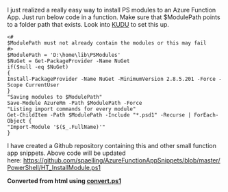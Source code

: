 ﻿I just realized a really easy way to install PS modules to an Azure
Function App. Just run below code in a function.
Make sure that \$ModulePath points to a folder path that exists. Look
into [KUDU](https://docs.microsoft.com/en-us/azure/azure-functions/functions-how-to-use-azure-function-app-settings#kudu) to
set this up.

```
<#
$ModulePath must not already contain the modules or this may fail
#>
$ModulePath = 'D:\home\lib\PSModules'
$NuGet = Get-PackageProvider -Name NuGet
if($null -eq $NuGet)
{
Install-PackageProvider -Name NuGet -MinimumVersion 2.8.5.201 -Force -Scope CurrentUser
}
"Saving modules to $ModulePath"
Save-Module AzureRm -Path $ModulePath -Force
"Listing import commands for every module"
Get-ChildItem -Path $ModulePath -Include "*.psd1" -Recurse | ForEach-Object {
"Import-Module '$($_.FullName)'"
}
```
I have created a Github repository containing this and other small
function app snippets. Above code will be updated
here: <https://github.com/spaelling/AzureFunctionAppSnippets/blob/master/PowerShell/HT_InstallModule.ps1>

**Converted from html using [convert.ps1](https://github.com/spaelling/Blog/blob/master/convert.ps1)**

